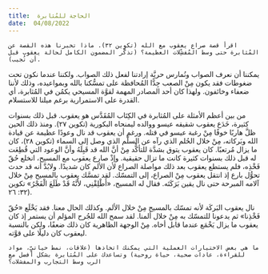 ```yaml
---
title:  الحاجة للمُثابرة
date:  04/08/2022
---
```


`اقرأ قصة صراع يعقوب مع الله (تكوين ٣٢). ماذا تخبرنا هذه القصة عن المُثابرة حتى وسط المُفشِّلات العظيمة؟ (تذكَّر المضمون الكامل لحالة يعقوب قبل أن تُجيب).`

يمكننا أن نعرف الصواب ونُمارس حريَّة إرادتنا لفعل ذلك الصواب. ولكننا عندما نكون تحت ضغوطات فقد يكون مِنْ الصعب جِدًّا المُحافظة على تمسُّكنا بالله وبمواعيده، وذلك لأننا ضعفاء وخائفون. ولهذا كان أحد المصادر المهمة لقوَّة المسيحي يكمُن في المُثابرة، أي القدرة على الاستمرارية برغم ميلنا للاستسلام.

من بين أعظم الأمثلة على المُثابرة في الكِتَاب المُقَدَّس هو يعقوب. قبل ذلك بسنوات كثيرة، خَدَع يعقوب شقيقه عيسو ووالده ليمنحاه البكورية (تكوين ٢٧). ومنذ ذلك الحين ظلَّ هاربًا خوفًا مِنْ رغبة عيسو في قتله. ورغم أن يعقوب قد نال وعودًا عظيمة عن قيادة الله وبَركاته، مِنْ خلال الحُلم الذي رآه عن السلَّم الذي وصل إلى السماء (تكوين ٢٨)، كان ما يزال مُرتعبًا. كان يعقوب يتوق بشدَّة للتأكُّد مِنْ أنَّ الله قد قَبِلَهُ وأنَّ الوعود التي قُطِعَت له قبل ذلك بسنوات كثيرة كانت ما تزال حقيقية. وإذْ صارع يعقوب مع المسيح، انخلع حُقّ فَخْذِه، فلم يستطع يعقوب بعد ذلك مواصلة الصراع لأن الألم كان شديدًا. ولابُدَّ أنه قد حدث تحوُّل بارع إذ انتقل يعقوب مِنْ الصراع، إلى التمسّك. لقد تمسَّك يعقوب بالمسيح مِنْ خلال آلامه المبرحة حتى نال يقين بَرَكَتَه. فقال له المسيح، «أَطْلِقْنِي، لأَنَّهُ قَدْ طَلَعَ الْفَجْرُ» تكوين ٣٢: ٢٦).

نال يعقوب البَركَة لأنه تمسّك بالمسيح مِنْ خلال الألم. وكذلك الحال معنا. فقد يَخْلَع «حُقّ فَخْذِنا» ثم يدعونا للتمسّك به مِنْ خلال ألمنا. لقد سمح الله للجُرح المؤلم أن يستمر إذ كان يعقوب ما يزال يَخْمَع عندما قابل أخاه. مِنْ الوجهة الظاهرية كان ذلك ضعفًا، ولكن بالنسبة ليعقوب كان دليلًا على قوَّته.

`ما هي بعض الاختيارات العملية التي يمكنك اتخاذها (علاقات، نمط حياتيِّ، مواد للقراءة، عادات صحية، حياة روحية) وتساعدك على المُثابرة بشكل أفضل مع الرب وسط التجارب والمفشلات؟`